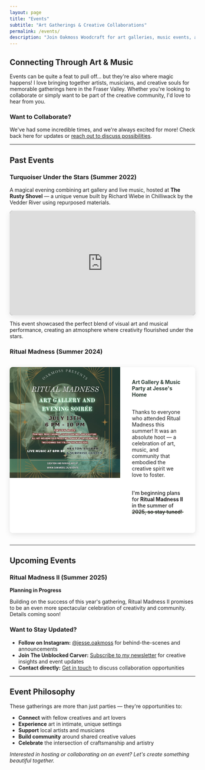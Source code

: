 ```yaml
---
layout: page
title: "Events"
subtitle: "Art Gatherings & Creative Collaborations"
permalink: /events/
description: "Join Oakmoss Woodcraft for art galleries, music events, and creative gatherings in the Fraser Valley. Discover past events and upcoming collaborations."
---
```


## Connecting Through Art & Music

Events can be quite a feat to pull off... but they're also where magic happens! I love bringing together artists, musicians, and creative souls for memorable gatherings here in the Fraser Valley. Whether you're looking to collaborate or simply want to be part of the creative community, I'd love to hear from you.

### Want to Collaborate?

We've had some incredible times, and we're always excited for more! Check back here for updates or [reach out to discuss possibilities](/contact/).

---

## Past Events

### Turquoiser Under the Stars (Summer 2022)

A magical evening combining art gallery and live music, hosted at **The Rusty Shovel** — a unique venue built by Richard Wiebe in Chilliwack by the Vedder River using repurposed materials.

<div class="video-container mb-3">
  <iframe width="560" height="315" src="https://www.youtube.com/embed/WBm4qGubn70?si=sbpkYASROiAm5QWL" title="Turquoiser Under the Stars" frameborder="0" allow="accelerometer; autoplay; clipboard-write; encrypted-media; gyroscope; picture-in-picture; web-share" referrerpolicy="strict-origin-when-cross-origin" allowfullscreen></iframe>
</div>

This event showcased the perfect blend of visual art and musical performance, creating an atmosphere where creativity flourished under the stars.

### Ritual Madness (Summer 2024)

<div class="event-card">
  <div class="event-image">
    <img src="/assets/images/ritual.jpeg" alt="Ritual Madness event gathering" loading="lazy">
  </div>
  <div class="event-content">
    <h4>Art Gallery & Music Party at Jesse's Home</h4>
    <p>Thanks to everyone who attended Ritual Madness this summer! It was an absolute hoot — a celebration of art, music, and community that embodied the creative spirit we love to foster.</p>
    <p class="highlight">I'm beginning plans for <strong>Ritual Madness II</strong> in the summer of 2025, so stay tuned!</p>
  </div>
</div>

---

## Upcoming Events

### Ritual Madness II (Summer 2025)

**Planning in Progress**

Building on the success of this year's gathering, Ritual Madness II promises to be an even more spectacular celebration of creativity and community. Details coming soon!

### Want to Stay Updated?

- **Follow on Instagram:** [@jesse.oakmoss](https://www.instagram.com/jesse.oakmoss/) for behind-the-scenes and announcements
- **Join The Unblocked Carver:** [Subscribe to my newsletter](/unblockedcarver/) for creative insights and event updates
- **Contact directly:** [Get in touch](/contact/) to discuss collaboration opportunities

---

## Event Philosophy

These gatherings are more than just parties — they're opportunities to:
- **Connect** with fellow creatives and art lovers
- **Experience** art in intimate, unique settings
- **Support** local artists and musicians
- **Build community** around shared creative values
- **Celebrate** the intersection of craftsmanship and artistry

*Interested in hosting or collaborating on an event? Let's create something beautiful together.*

<style>
.video-container {
  position: relative;
  padding-bottom: 56.25%; /* 16:9 aspect ratio */
  height: 0;
  overflow: hidden;
  background: #000;
  border-radius: 8px;
  box-shadow: 0 4px 15px rgba(0, 0, 0, 0.1);
}

.video-container iframe {
  position: absolute;
  top: 0;
  left: 0;
  width: 100%;
  height: 100%;
  border: 0;
}

.event-card {
  background: #fff;
  border-radius: 8px;
  overflow: hidden;
  box-shadow: 0 4px 15px rgba(0, 0, 0, 0.1);
  margin: 2rem 0;
}

.event-card .event-image img {
  width: 100%;
  height: 300px;
  object-fit: cover;
}

.event-content {
  padding: 2rem;
}

.event-content h4 {
  margin-top: 0;
  margin-bottom: 1rem;
  color: #2c3e34;
}

.highlight {
  background: linear-gradient(120deg, #7a8471 0%, #7a8471 100%);
  background-repeat: no-repeat;
  background-size: 100% 0.2em;
  background-position: 0 88%;
  padding: 0.2rem 0;
  font-weight: 500;
}

@media (min-width: 768px) {
  .event-card {
    display: flex;
    align-items: stretch;
  }
  
  .event-image {
    flex: 1;
    min-width: 300px;
  }
  
  .event-content {
    flex: 1;
    display: flex;
    flex-direction: column;
    justify-content: center;
  }
  
  .event-image img {
    height: 100%;
    min-height: 250px;
  }
}
</style> 